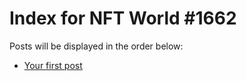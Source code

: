 # Index for NFT World #1662
Posts will be displayed in the order below:

- [Your first post](./001-first.md)

